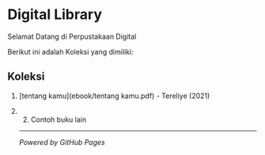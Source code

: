 # Digital Library

Selamat Datang di Perpustakaan Digital

Berikut ini adalah Koleksi yang dimiliki:

## Koleksi
1. [tentang kamu](ebook/tentang kamu.pdf) - Tereliye (2021)
2. 2. Contoh buku lain
   ---

   *Powered by GitHub Pages*
